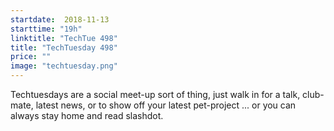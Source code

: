 ```yaml
---
startdate:  2018-11-13
starttime: "19h"
linktitle: "TechTue 498"
title: "TechTuesday 498"
price: ""
image: "techtuesday.png"
---
```


Techtuesdays are a social meet-up sort of thing, just walk in for a talk, club-mate, latest news, or to show off your latest pet-project ... or you can always stay home and read slashdot.